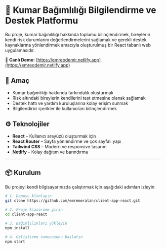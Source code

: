 # 🎰 Kumar Bağımlılığı Bilgilendirme ve Destek Platformu

Bu proje, kumar bağımlılığı hakkında toplumu bilinçlendirmek, bireylerin kendi risk durumlarını değerlendirmelerini sağlamak ve gerekli destek kaynaklarına yönlendirmek amacıyla oluşturulmuş bir React tabanlı web uygulamasıdır.

🔗 **Canlı Demo:** [https://emreodemir.netlify.app](https://emreodemir.netlify.app)

## 🧠 Amaç

- Kumar bağımlılığı hakkında farkındalık oluşturmak
- Risk altındaki bireylerin kendilerini test etmesine olanak sağlamak
- Destek hattı ve yardım kuruluşlarına kolay erişim sunmak
- Bilgilendirici içerikler ile kullanıcıları bilinçlendirmek



## ⚙️ Teknolojiler

- **React** – Kullanıcı arayüzü oluşturmak için
- **React Router** – Sayfa yönlendirme ve çok sayfalı yapı
- **Tailwind CSS** – Modern ve responsive tasarım
- **Netlify** – Kolay dağıtım ve barındırma

---

## 📦 Kurulum

Bu projeyi kendi bilgisayarınızda çalıştırmak için aşağıdaki adımları izleyin:

```bash
# 1. Depoyu klonlayın
git clone https://github.com/emremeralzn/client-app-react.git

# 2. Proje klasörüne girin
cd client-app-react

# 3. Bağımlılıkları yükleyin
npm install

# 4. Geliştirme sunucusunu başlatın
npm start
